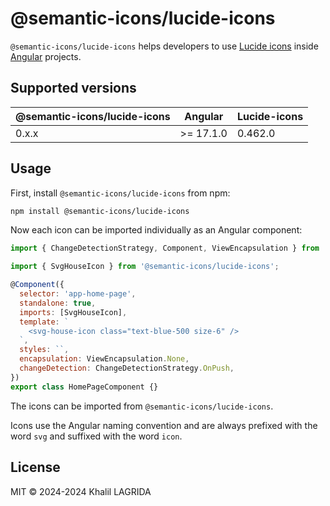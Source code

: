 # @semantic-icons/lucide-icons

`@semantic-icons/lucide-icons` helps developers to use [Lucide icons](https://lucide.dev/icons) inside [Angular](https://angular.dev) projects.

## Supported versions

| @semantic-icons/lucide-icons | Angular   | Lucide-icons |
| ---------------------------- | --------- | ------------ |
| 0.x.x                        | >= 17.1.0 | 0.462.0      |

## Usage

First, install `@semantic-icons/lucide-icons` from npm:

```sh
npm install @semantic-icons/lucide-icons
```

Now each icon can be imported individually as an Angular component:

```js
import { ChangeDetectionStrategy, Component, ViewEncapsulation } from '@angular/core';

import { SvgHouseIcon } from '@semantic-icons/lucide-icons';

@Component({
  selector: 'app-home-page',
  standalone: true,
  imports: [SvgHouseIcon],
  template: `
    <svg-house-icon class="text-blue-500 size-6" />
  `,
  styles: ``,
  encapsulation: ViewEncapsulation.None,
  changeDetection: ChangeDetectionStrategy.OnPush,
})
export class HomePageComponent {}
```

The icons can be imported from `@semantic-icons/lucide-icons`.

Icons use the Angular naming convention and are always prefixed with the word `svg` and suffixed with the word `icon`.

## License

MIT © 2024-2024 Khalil LAGRIDA
